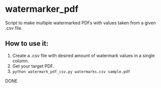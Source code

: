 # watermarker_pdf
Script to make multiple watermarked PDFs with values taken from a given .csv file.


## How to use it:
1. Create a .csv file with desired amount of watermark values in a single column.
2. Get your target PDF.
3. `python watermark_pdf_csv.py watermarks.csv sample.pdf`

DONE
 